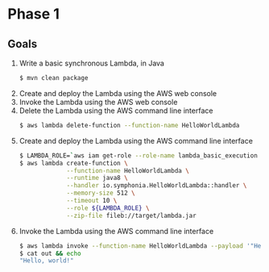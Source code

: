 # Phase 1

## Goals

1. Write a basic synchronous Lambda, in Java
    ```bash
    $ mvn clean package
    ```
1. Create and deploy the Lambda using the AWS web console
1. Invoke the Lambda using the AWS web console
1. Delete the Lambda using the AWS command line interface
    ```bash
    $ aws lambda delete-function --function-name HelloWorldLambda
    ```
1. Create and deploy the Lambda using the AWS command line interface
    ```bash
    $ LAMBDA_ROLE=`aws iam get-role --role-name lambda_basic_execution --query Role.Arn --output text`
    $ aws lambda create-function \
                 --function-name HelloWorldLambda \
                 --runtime java8 \
                 --handler io.symphonia.HelloWorldLambda::handler \
                 --memory-size 512 \
                 --timeout 10 \
                 --role ${LAMBDA_ROLE} \
                 --zip-file fileb://target/lambda.jar
    ```
1. Invoke the Lambda using the AWS command line interface
    ```bash
    $ aws lambda invoke --function-name HelloWorldLambda --payload '"Hello, world!"' out
    $ cat out && echo
    "Hello, world!"
    ```

